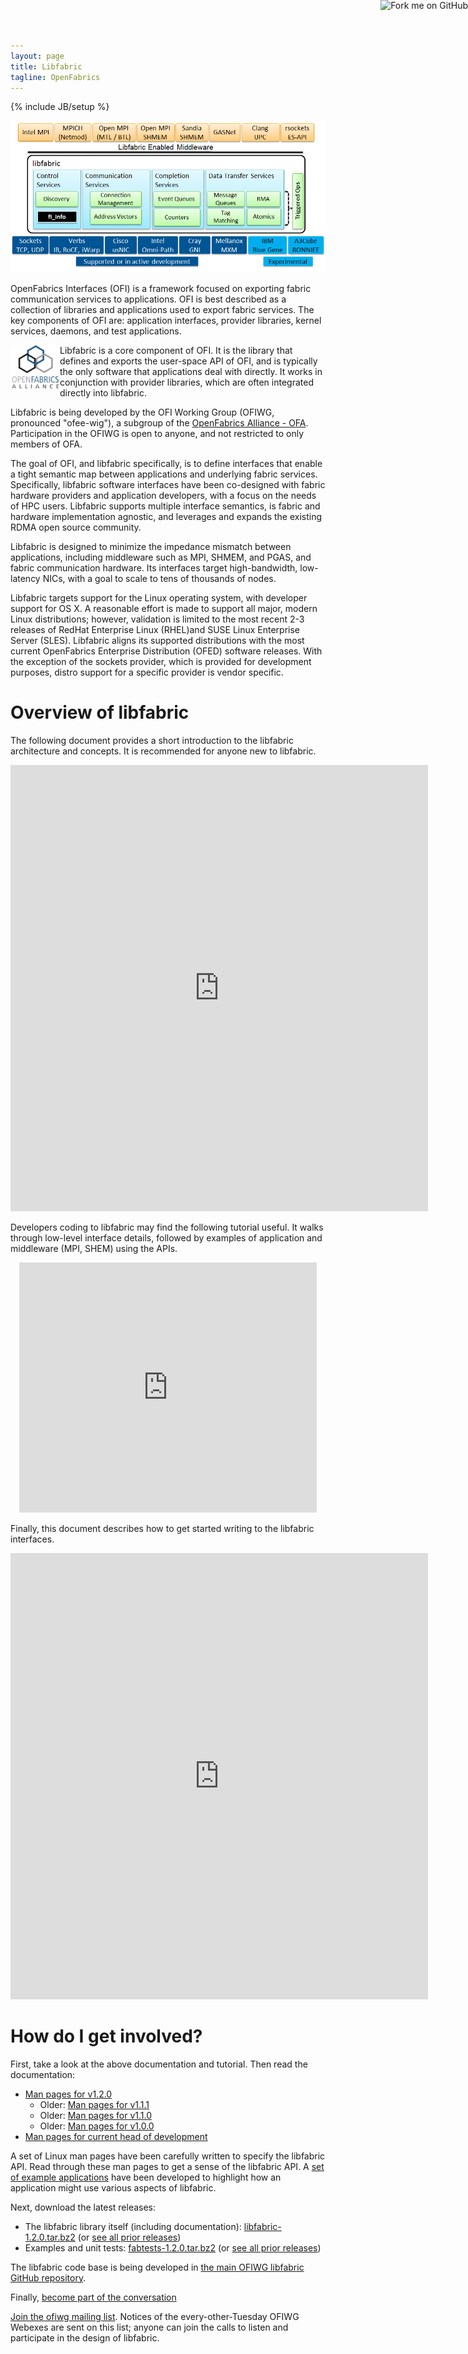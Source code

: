 ```yaml
---
layout: page
title: Libfabric
tagline: OpenFabrics
---
```

{% include JB/setup %}

<a href="https://github.com/ofiwg/libfabric"><img style="position: absolute; top: 0; right: 0; border: 0;"
src="https://camo.githubusercontent.com/652c5b9acfaddf3a9c326fa6bde407b87f7be0f4/68747470733a2f2f73332e616d617a6f6e6177732e636f6d2f6769746875622f726962626f6e732f666f726b6d655f72696768745f6f72616e67655f6666373630302e706e67"
alt="Fork me on GitHub"
data-canonical-src="https://s3.amazonaws.com/github/ribbons/forkme_right_orange_ff7600.png"></a>

![OpenFabrics Interface Overview](images/openfabric-interfaces-overview.png)

OpenFabrics Interfaces (OFI) is a framework focused on exporting fabric communication services to applications.  OFI is best described as a collection of libraries and applications used to export fabric services.  The key components of OFI are: application interfaces, provider libraries, kernel services, daemons, and test applications. 

<img align="left" src="images/ofa-logo.png">Libfabric is a core component of OFI.  It is the library that defines and exports the user-space API of OFI, and is typically the only software that applications deal with directly.  It works in conjunction with provider libraries, which are often integrated directly into libfabric.

Libfabric is being developed by the OFI Working Group (OFIWG, pronounced "ofee-wig"), a subgroup of the [OpenFabrics Alliance - OFA](http://www.openfabrics.org/).  Participation in the OFIWG is open to anyone, and not restricted to only members of OFA.

The goal of OFI, and libfabric specifically, is to define interfaces that enable a tight semantic map between applications and underlying fabric services.  Specifically, libfabric software interfaces have been co-designed with fabric hardware providers and application developers, with a focus on the needs of HPC users.  Libfabric supports multiple interface semantics, is fabric and hardware implementation agnostic, and leverages and expands the existing RDMA open source community.

Libfabric is designed to minimize the impedance mismatch between applications, including middleware such as MPI, SHMEM, and PGAS, and fabric communication hardware.  Its interfaces target high-bandwidth, low-latency NICs, with a goal to scale to tens of thousands of nodes.

Libfabric targets support for the Linux operating system, with developer support for OS X.  A reasonable effort is made to support all major, modern Linux distributions; however, validation is limited to the most recent 2-3 releases of RedHat Enterprise Linux (RHEL)and SUSE Linux Enterprise Server (SLES).  Libfabric aligns its supported distributions with the most current OpenFabrics Enterprise Distribution (OFED) software releases.  With the exception of the sockets provider, which is provided for development purposes, distro support for a specific provider is vendor specific.

Overview of libfabric
=====================

The following document provides a short introduction to the libfabric architecture and concepts.  It is recommended for anyone new to libfabric.

<div align="center">
<iframe src="https://www.slideshare.net/slideshow/embed_code/key/arAPmHHuShNbde" width="668" height="714" frameborder="0" marginwidth="0" marginheight="0" scrolling="no" allowfullscreen></iframe>
</div>


Developers coding to libfabric may find the following tutorial useful.  It walks through low-level interface details, followed by examples of application and middleware (MPI, SHEM) using the APIs.

<div align="center">
  <iframe src="https://www.slideshare.net/slideshow/embed_code/key/p0nI8BbOoDdSzj" width="476" height="400" frameborder="0" marginwidth="0" marginheight="0" scrolling="no" allowfullscreen></iframe>
</div>


Finally, this document describes how to get started writing to the libfabric interfaces.

<div align="center">
<iframe src="https://www.slideshare.net/slideshow/embed_code/key/tRnMHhyoS9HWy1" width="668" height="714" frameborder="0" marginwidth="0" marginheight="0" scrolling="no" allowfullscreen></iframe>
</div>


How do I get involved?
======================

First, take a look at the above documentation and tutorial.  Then read the documentation:

* [Man pages for v1.2.0](v1.2.0/man/)
  * Older: [Man pages for v1.1.1](v1.1.1/man/)
  * Older: [Man pages for v1.1.0](v1.1.0/man/)
  * Older: [Man pages for v1.0.0](v1.0.0/man/)
* [Man pages for current head of development](master/man/)

A set of Linux man pages have been carefully written to specify the libfabric API.  Read through these man pages to get a sense of the libfabric API.  A [set of example applications](https://github.com/ofiwg/fabtests) have been developed to highlight how an application might use various aspects of libfabric.

Next, download the latest releases:

* The libfabric library itself (including documentation): [libfabric-1.2.0.tar.bz2](http://downloads.openfabrics.org/downloads/ofi/libfabric-1.2.0.tar.bz2) (or [see all prior releases](http://downloads.openfabrics.org/downloads/ofi/))
* Examples and unit tests: [fabtests-1.2.0.tar.bz2](http://downloads.openfabrics.org/downloads/ofi/fabtests-1.2.0.tar.bz2) (or [see all prior releases](http://downloads.openfabrics.org/downloads/ofi/))

The libfabric code base is being developed in [the main OFIWG libfabric GitHub repository](https://github.com/ofiwg/libfabric).

Finally, [become part of the conversation](http://lists.openfabrics.org/mailman/listinfo/ofiwg)

[Join the ofiwg mailing list](http://lists.openfabrics.org/mailman/listinfo/ofiwg).  Notices of the every-other-Tuesday OFIWG Webexes are sent on this list; anyone can join the calls to listen and participate in the design of libfabric.

